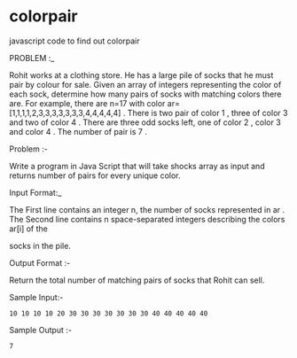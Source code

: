 # colorpair
 
javascript code to find out colorpair

PROBLEM :_

Rohit works at a clothing store. He has a large pile of socks that he must pair by colour for sale. Given an array of integers representing the color of each sock, determine how many pairs of socks with matching colors there are. For example, there are n=17 with color ar=[1,1,1,1,2,3,3,3,3,3,3,3,4,4,4,4,4] . There is two pair of color 1 , three of color 3 and two of color 4 . There are three odd socks left, one of color 2 , color 3 and color 4 . The number of pair is 7 . 

Problem :-

Write a program in Java Script that will take shocks array as input and returns number of pairs for every unique color. 

Input Format:_

The First line contains an integer n, the number of socks represented in ar . The Second line contains n space-separated integers describing the colors ar[i] of the 

socks in the pile. 



Output Format :-

Return the total number of matching pairs of socks that Rohit can sell. 



Sample Input:-

 ``10 10 10 10 20 30 30 30 30 30 30 30 40 40 40 40 40 ``



Sample Output :-

``7``
